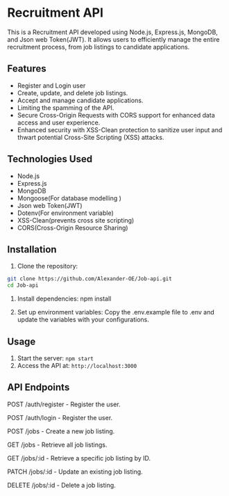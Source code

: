 # Recruitment API

<!--[![View Project](https://img.shields.io/badge/View-Project-blue)](https://github.com/yourusername/recruitment-api)-->

This is a Recruitment API developed using Node.js, Express.js, MongoDB, and Json web Token(JWT). It allows users to efficiently manage the entire recruitment process, from job listings to candidate applications.

## Features
- Register and Login user
- Create, update, and delete job listings.
- Accept and manage candidate applications.
- Limiting the spamming of the API.
- Secure Cross-Origin Requests with CORS support for enhanced data access and user experience.
- Enhanced security with XSS-Clean protection to sanitize user input and thwart potential Cross-Site Scripting (XSS) attacks.

## Technologies Used

- Node.js
- Express.js
- MongoDB
- Mongoose(For database modelling )
- Json web Token(JWT)
- Dotenv(For environment variable)
- XSS-Clean(prevents cross site scripting)
- CORS(Cross-Origin Resource Sharing)

## Installation

1. Clone the repository:

```bash
git clone https://github.com/Alexander-OE/Job-api.git
cd Job-api
```

1. Install dependencies: npm install

2. Set up environment variables:
Copy the .env.example file to .env and update the variables with your configurations.

## Usage

1. Start the server: `npm start`
2. Access the API at: `http://localhost:3000`

## API Endpoints

POST /auth/register - Register the user.

POST /auth/login - Register the user.

POST /jobs - Create a new job listing.

GET /jobs - Retrieve all job listings.

GET /jobs/:id - Retrieve a specific job listing by ID.

PATCH /jobs/:id - Update an existing job listing.

DELETE /jobs/:id - Delete a job listing.
